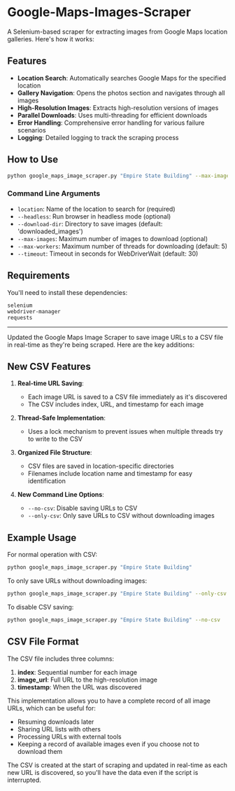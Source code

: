 # Google-Maps-Images-Scraper
A Selenium-based scraper for extracting images from Google Maps location galleries.
Here's how it works:

## Features

- **Location Search**: Automatically searches Google Maps for the specified location
- **Gallery Navigation**: Opens the photos section and navigates through all images
- **High-Resolution Images**: Extracts high-resolution versions of images
- **Parallel Downloads**: Uses multi-threading for efficient downloads
- **Error Handling**: Comprehensive error handling for various failure scenarios
- **Logging**: Detailed logging to track the scraping process

## How to Use

```bash
python google_maps_image_scraper.py "Empire State Building" --max-images 50 --max-workers 5
```

### Command Line Arguments

- `location`: Name of the location to search for (required)
- `--headless`: Run browser in headless mode (optional)
- `--download-dir`: Directory to save images (default: 'downloaded_images')
- `--max-images`: Maximum number of images to download (optional)
- `--max-workers`: Maximum number of threads for downloading (default: 5)
- `--timeout`: Timeout in seconds for WebDriverWait (default: 30)

## Requirements

You'll need to install these dependencies:
```
selenium
webdriver-manager
requests
```
---
Updated the Google Maps Image Scraper to save image URLs to a CSV file in real-time as they're being scraped. Here are the key additions:

## New CSV Features

1. **Real-time URL Saving**: 
   - Each image URL is saved to a CSV file immediately as it's discovered
   - The CSV includes index, URL, and timestamp for each image

2. **Thread-Safe Implementation**:
   - Uses a lock mechanism to prevent issues when multiple threads try to write to the CSV

3. **Organized File Structure**:
   - CSV files are saved in location-specific directories
   - Filenames include location name and timestamp for easy identification

4. **New Command Line Options**:
   - `--no-csv`: Disable saving URLs to CSV
   - `--only-csv`: Only save URLs to CSV without downloading images

## Example Usage

For normal operation with CSV:
```bash
python google_maps_image_scraper.py "Empire State Building"
```

To only save URLs without downloading images:
```bash
python google_maps_image_scraper.py "Empire State Building" --only-csv
```

To disable CSV saving:
```bash
python google_maps_image_scraper.py "Empire State Building" --no-csv
```

## CSV File Format

The CSV file includes three columns:
1. **index**: Sequential number for each image
2. **image_url**: Full URL to the high-resolution image
3. **timestamp**: When the URL was discovered

This implementation allows you to have a complete record of all image URLs, which can be useful for:
- Resuming downloads later
- Sharing URL lists with others
- Processing URLs with external tools
- Keeping a record of available images even if you choose not to download them

The CSV is created at the start of scraping and updated in real-time as each new URL is discovered, so you'll have the data even if the script is interrupted.
